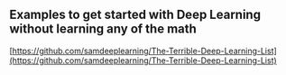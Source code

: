 ## Examples to get started with Deep Learning without learning any of the math
  
  [https://github.com/samdeeplearning/The-Terrible-Deep-Learning-List](https://github.com/samdeeplearning/The-Terrible-Deep-Learning-List)